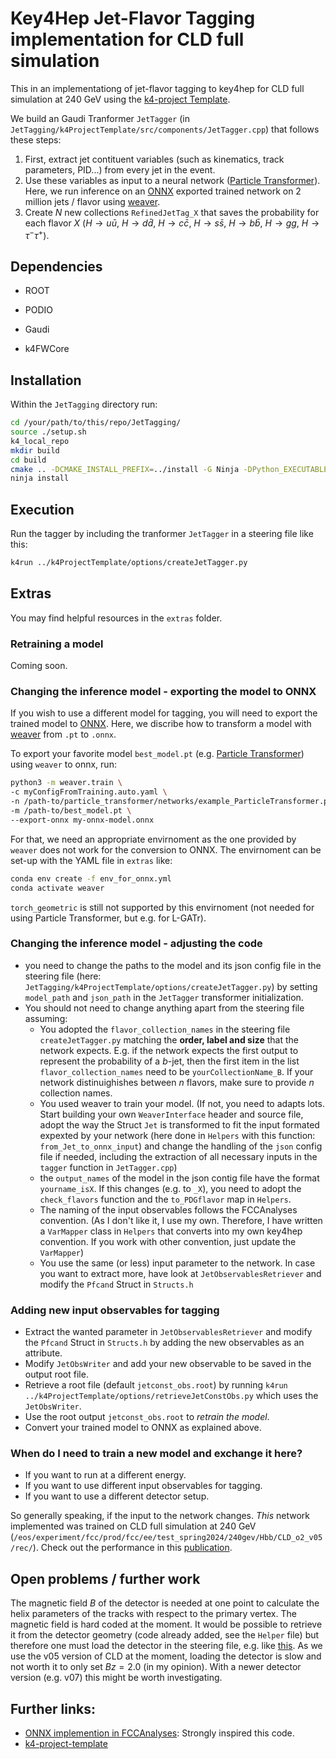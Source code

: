 # Key4Hep Jet-Flavor Tagging implementation for CLD full simulation

This in an implementationg of jet-flavor tagging to key4hep for CLD full simulation at 240 GeV using the [k4-project Template](https://github.com/key4hep/k4-project-template).

We build an Gaudi Tranformer `JetTagger` (in `JetTagging/k4ProjectTemplate/src/components/JetTagger.cpp`) that follows these steps:
1. First, extract jet contituent variables (such as kinematics, track parameters, PID...) from every jet in the event.
2. Use these variables as input to a neural network ([Particle Transformer](https://arxiv.org/abs/2202.03772)). Here, we run inference on an [ONNX](https://onnx.ai/) exported trained network on 2 million jets / flavor using [weaver](https://github.com/hqucms/weaver-core).
3. Create $N$ new collections `RefinedJetTag_X` that saves the probability for each flavor $X$ ($H\rightarrow u \bar{u}$, $H\rightarrow d \bar{d}$, $H\rightarrow c \bar{c}$, $H\rightarrow s \bar{s}$, $H\rightarrow b \bar{b}$, $H\rightarrow g g$, $H\rightarrow \tau^- \tau^+$).


## Dependencies

* ROOT

* PODIO

* Gaudi

* k4FWCore

## Installation

Within the `JetTagging` directory run:

``` bash
cd /your/path/to/this/repo/JetTagging/
source ./setup.sh
k4_local_repo
mkdir build
cd build
cmake .. -DCMAKE_INSTALL_PREFIX=../install -G Ninja -DPython_EXECUTABLE=$(which python3)
ninja install
```


## Execution

Run the tagger by including the tranformer `JetTagger` in a steering file like this:

``` bash
k4run ../k4ProjectTemplate/options/createJetTagger.py
```

## Extras

You may find helpful resources in the `extras` folder. 

### Retraining a model

Coming soon. 

### Changing the inference model - exporting the model to ONNX

If you wish to use a different model for tagging, you will need to export the trained model to [ONNX](https://onnx.ai/). Here, we discribe how to transform a model with [weaver](https://github.com/hqucms/weaver-core) from `.pt` to `.onnx`. 

To export your favorite model `best_model.pt` (e.g. [Particle Transformer](https://arxiv.org/abs/2202.03772)) using `weaver` to onnx, run:

```bash
python3 -m weaver.train \
-c myConfigFromTraining.auto.yaml \
-n /path-to/particle_transformer/networks/example_ParticleTransformer.py \
-m /path-to/best_model.pt \
--export-onnx my-onnx-model.onnx
```

For that, we need an appropriate envirnoment as the one provided by `weaver` does not work for the conversion to ONNX. The envirnoment can be set-up with the YAML file in `extras` like: 

```bash
conda env create -f env_for_onnx.yml
conda activate weaver
```

`torch_geometric` is still not supported by this envirnoment (not needed for using Particle Transformer, but e.g. for L-GATr).

### Changing the inference model - adjusting the code

- you need to change the paths to the model and its json config file in the steering file (here: `JetTagging/k4ProjectTemplate/options/createJetTagger.py`) by setting `model_path` and `json_path` in the `JetTagger` transformer initialization. 
- You should not need to change anything apart from the steering file assuming: 
    - You adopted the `flavor_collection_names` in the steering file `createJetTagger.py` matching the **order, label and size** that the network expects. E.g. if the network expects the first output to represent the probability of a $b$-jet, then the first item in the list `flavor_collection_names` need to be `yourCollectionName_B`. If your network distinuighishes between $n$ flavors, make sure to provide $n$ collection names. 
    - You used weaver to train your model. (If not, you need to adapts lots. Start building your own `WeaverInterface` header and source file, adopt the way the Struct `Jet` is transformed to fit the input formated expexted by your network (here done in `Helpers` with this function: `from_Jet_to_onnx_input`) and change the handling of the `json` config file if needed, including the extraction of all necessary inputs in the `tagger` function in `JetTagger.cpp`)
    - the `output_names` of the model in the json contig file have the format `yourname_isX`. If this changes (e.g. to `_X`), you need to adopt the `check_flavors` function and the `to_PDGflavor` map in `Helpers`. 
    - The naming of the input observables follows the FCCAnalyses convention. (As I don't like it, I use my own. Therefore, I have written a `VarMapper` class in `Helpers` that converts into my own key4hep convention. If you work with other convention, just update the `VarMapper`)
    - You use the same (or less) input parameter to the network. In case you want to extract more, have look at `JetObservablesRetriever` and modify the `Pfcand` Struct in `Structs.h`

### Adding new input observables for tagging

- Extract the wanted parameter in `JetObservablesRetriever` and modify the `Pfcand` Struct in `Structs.h` by adding the new observables as an attribute.
- Modify `JetObsWriter` and add your new observable to be saved in the output root file.
- Retrieve a root file (default `jetconst_obs.root`) by running `k4run ../k4ProjectTemplate/options/retrieveJetConstObs.py` which uses the `JetObsWriter`.
- Use the root output `jetconst_obs.root` to _retrain the model_.
- Convert your trained model to ONNX as explained above.

### When do I need to train a new model and exchange it here? 
- If you want to run at a different energy.
- If you want to use different input observables for tagging.
- If you want to use a different detector setup. 

So generally speaking, if the input to the network changes. *This* network implemented was trained on CLD full simulation at 240 GeV (`/eos/experiment/fcc/prod/fcc/ee/test_spring2024/240gev/Hbb/CLD_o2_v05/rec/`). Check out the performance in this [publication](https://repository.cern/records/4pcr6-r0d06).

## Open problems / further work

The magnetic field $B$ of the detector is needed at one point to calculate the helix parameters of the tracks with respect to the primary vertex. The magnetic field is hard coded at the moment. It would be possible to retrieve it from the detector geometry (code already added, see the `Helper` file) but therefore one must load the detector in the steering file, e.g. like [this](https://github.com/key4hep/CLDConfig/blob/ae99dbed8e34390036e29ca09897dc0ed7759030/CLDConfig/CLDReconstruction.py#L61-L66). As we use the v05 version of CLD at the moment, loading the detector is slow and not worth it to only set $Bz=2.0$ (in my opinion). With a newer detector version (e.g. v07) this might be worth investigating.  


## Further links:

- [ONNX implemention in FCCAnalyses](https://github.com/HEP-FCC/FCCAnalyses/tree/master/addons/ONNXRuntime): Strongly inspired this code.
- [k4-project-template](https://github.com/key4hep/k4-project-template)
